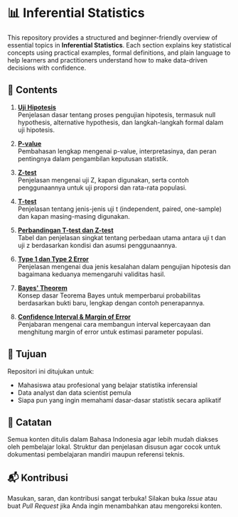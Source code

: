 # 📊 Inferential Statistics

This repository provides a structured and beginner-friendly overview of essential topics in **Inferential Statistics**. Each section explains key statistical concepts using practical examples, formal definitions, and plain language to help learners and practitioners understand how to make data-driven decisions with confidence.

## 📁 Contents

1. **[Uji Hipotesis](./1_Uji%20Hipotesis.md)**  
   Penjelasan dasar tentang proses pengujian hipotesis, termasuk null hypothesis, alternative hypothesis, dan langkah-langkah formal dalam uji hipotesis.

2. **[P-value](./2_P-value.md)**  
   Pembahasan lengkap mengenai p-value, interpretasinya, dan peran pentingnya dalam pengambilan keputusan statistik.

3. **[Z-test](./3_Z-test.md)**  
   Penjelasan mengenai uji Z, kapan digunakan, serta contoh penggunaannya untuk uji proporsi dan rata-rata populasi.

4. **[T-test](./4_T-test.md)**  
   Penjelasan tentang jenis-jenis uji t (independent, paired, one-sample) dan kapan masing-masing digunakan.

5. **[Perbandingan T-test dan Z-test](./5_T-test%20vs%20Z-test.md)**  
   Tabel dan penjelasan singkat tentang perbedaan utama antara uji t dan uji z berdasarkan kondisi dan asumsi penggunaannya.

6. **[Type 1 dan Type 2 Error](./6_Type%201%20and%20Type%202%20Error.md)**  
   Penjelasan mengenai dua jenis kesalahan dalam pengujian hipotesis dan bagaimana keduanya memengaruhi validitas hasil.

7. **[Bayes' Theorem](./7_Bayes'%20Theorem.md)**  
   Konsep dasar Teorema Bayes untuk memperbarui probabilitas berdasarkan bukti baru, lengkap dengan contoh penerapannya.

8. **[Confidence Interval & Margin of Error](./8_Confidence%20Interval%20dan%20Margin%20of%20Error.md)**  
   Penjabaran mengenai cara membangun interval kepercayaan dan menghitung margin of error untuk estimasi parameter populasi.

## 🧠 Tujuan

Repositori ini ditujukan untuk:
- Mahasiswa atau profesional yang belajar statistika inferensial
- Data analyst dan data scientist pemula
- Siapa pun yang ingin memahami dasar-dasar statistik secara aplikatif

## 📌 Catatan

Semua konten ditulis dalam Bahasa Indonesia agar lebih mudah diakses oleh pembelajar lokal. Struktur dan penjelasan disusun agar cocok untuk dokumentasi pembelajaran mandiri maupun referensi teknis.

## 📬 Kontribusi

Masukan, saran, dan kontribusi sangat terbuka! Silakan buka _Issue_ atau buat _Pull Request_ jika Anda ingin menambahkan atau mengoreksi konten.
